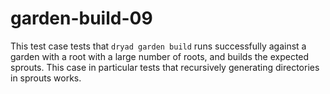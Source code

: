 
# garden-build-09

This test case tests that `dryad garden build` runs successfully against a garden with a root with a large number of roots, and builds the expected sprouts. This case in particular tests that recursively generating directories in sprouts works.